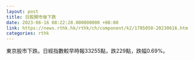 ```yaml
---
layout: post
title: 日股開市後下跌
date: 2023-06-16 08:22:28.000000000 +08:00
link: https://news.rthk.hk/rthk/ch/component/k2/1705050-20230616.htm
categories: rthk
---
```


東京股市下跌。日經指數較早時報33255點，跌229點，跌幅0.69%。
